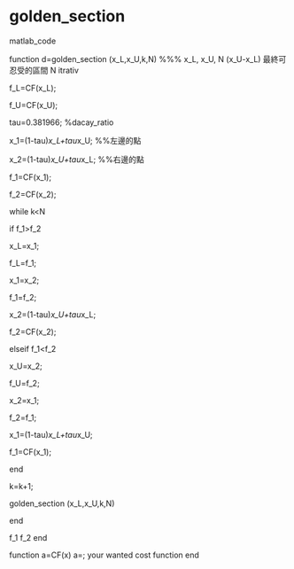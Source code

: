 # golden_section

matlab_code 

function  d=golden_section (x_L,x_U,k,N)  %%% x_L, x_U, N  (x_U-x_L)  最終可忍受的區間 N itrativ


f_L=CF(x_L);


f_U=CF(x_U);


tau=0.381966; %dacay_ratio


x_1=(1-tau)*x_L+tau*x_U; %%左邊的點


x_2=(1-tau)*x_U+tau*x_L; %%右邊的點


f_1=CF(x_1);


f_2=CF(x_2);


while k<N


if f_1>f_2 


x_L=x_1;

f_L=f_1;

x_1=x_2;

f_1=f_2;

x_2=(1-tau)*x_U+tau*x_L;

f_2=CF(x_2);

elseif f_1<f_2

x_U=x_2;

f_U=f_2;

x_2=x_1;

f_2=f_1;

x_1=(1-tau)*x_L+tau*x_U;

f_1=CF(x_1);

end

k=k+1;

golden_section (x_L,x_U,k,N)

end

f_1
f_2
end

function a=CF(x)
a=; your wanted cost function 
end
